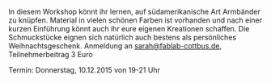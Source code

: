 In diesem Workshop könnt ihr lernen, auf südamerikanische Art Armbänder
zu knüpfen. Material in vielen schönen Farben ist vorhanden und nach
einer kurzen Einführung könnt auch ihr eure eigenen Kreationen schaffen.
Die Schmuckstücke eignen sich natürlich auch bestens als persönliches
Weihnachtsgeschenk. Anmeldung an sarah@fablab-cottbus.de,
Teilnehmerbeitrag 3 Euro

Termin: Donnerstag, 10.12.2015 von 19-21 Uhr